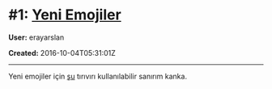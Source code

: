 # #1: [Yeni Emojiler](https://github.com/ahmetozantekin/console.icon/issues/1)

**User:** erayarslan  &nbsp; 

**Created:** 2016-10-04T05:31:01Z

<hr>

Yeni emojiler için [şu](https://github.com/github/gemoji) tırıvırı kullanılabilir sanırım kanka.

<style>.label{display:inline-block;padding:5px 10px;border-radius:5px;color:white}</style> 